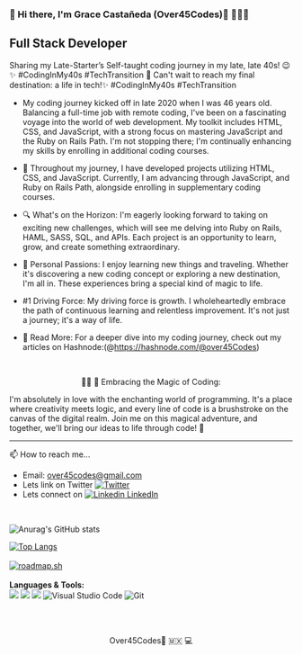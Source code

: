 ###  👋 Hi there, I'm Grace Castañeda (Over45Codes)💜 📍🇲🇽

## Full Stack Developer

Sharing my Late-Starter’s Self-taught coding journey in my late, late 40s! 😉  ✨ #CodingInMy40s #TechTransition 🚀 Can't wait to reach my final destination: a life in tech!✨ #CodingInMy40s #TechTransition 
- My coding journey kicked off in late 2020 when I was 46 years old. Balancing a full-time job with remote coding, I've been on a fascinating voyage into the world of web development. My toolkit includes HTML, CSS, and JavaScript, with a strong focus on mastering JavaScript and the Ruby on Rails Path. I'm not stopping there; I'm continually enhancing my skills by enrolling in additional coding courses.
- 🌱 Throughout my journey, I have developed projects utilizing HTML, CSS, and JavaScript. Currently, I am advancing through JavaScript, and Ruby on Rails Path, alongside enrolling in supplementary coding courses. 
- 🔍 What's on the Horizon: 
I'm eagerly looking forward to taking on exciting new challenges, which will see me delving into Ruby on Rails, HAML, SASS, SQL, and APIs. Each project is an opportunity to learn, grow, and create something extraordinary.

- 💖 Personal Passions: 
I enjoy learning new things and traveling. Whether it's discovering a new coding concept or exploring a new destination, I'm all in. These experiences bring a special kind of magic to life.

- #1 Driving Force:
My driving force is growth. I wholeheartedly embrace the path of continuous learning and relentless improvement. It's not just a journey; it's a way of life. 

- 📖 Read More:
For a deeper dive into my coding journey, check out my articles on Hashnode:(@https://hashnode.com/@over45Codes) 
<br>
<p align="center">
👩🏻‍ 🌺 Embracing the Magic of Coding:

I'm absolutely in love with the enchanting world of programming. It's a place where creativity meets logic, and every line of code is a brushstroke on the canvas of the digital realm. Join me on this magical adventure, and together, we'll bring our ideas to life through code! 💫</p>

********
📫 How to reach me... 
- Email: over45codes@gmail.com
- Lets link on Twitter [![Twitter](https://img.shields.io/twitter/url/https/twitter.com/cloudposse.svg?style=social&label=Follow%20%40over45Codes)](https://twitter.com/over45Codes)
- Lets connect on [![Linkedin](https://i.stack.imgur.com/gVE0j.png) LinkedIn](https://www.linkedin.com/in/castanedagrace/)
<br>


![Anurag's GitHub stats](https://github-readme-stats.vercel.app/api?username=over45Codes&show_icons=true&theme=radical)
<br>

[![Top Langs](https://github-readme-stats.vercel.app/api/top-langs/?username=over45Codes)](https://github.com/anuraghazra/github-readme-stats) <br> <br>
[![roadmap.sh](https://api.roadmap.sh/v1-badge/wide/64975e8cd99c9d6731933b40?variant=dark)](https://roadmap.sh)
<br>
<br>
**Languages & Tools:**
<br>
<img src="https://img.shields.io/badge/HTML5-E34F26?style=for-the-badge&logo=html5&logoColor=white" /> <img src="https://img.shields.io/badge/CSS3-1572B6?style=for-the-badge&logo=css3&logoColor=white" /> <img src="https://img.shields.io/badge/JavaScript-F7DF1E?style=for-the-badge&logo=javascript&logoColor=black" /> ![Visual Studio Code](https://img.shields.io/badge/Visual%20Studio%20Code-0078d7.svg?style=for-the-badge&logo=visual-studio-code&logoColor=white)
![Git](https://img.shields.io/badge/git-%23F05033.svg?style=for-the-badge&logo=git&logoColor=white)

<br><br>
<p align="center">
Over45Codes💜 🇲🇽 💻 
<!--
**Gracii/gracii** is a ✨ _special_ ✨ repository because its `README.md` (this file) appears on your GitHub profile.
**Technolgy Stack:**

sharing my self-taught coding journey in my late 40s. | From Call Center Management to Tech 🚀✨


<img src="https://img.shields.io/badge/HTML5-E34F26?style=for-the-badge&logo=html5&logoColor=white" /> <img src="https://img.shields.io/badge/CSS3-1572B6?style=for-the-badge&logo=css3&logoColor=white" /> <img src="https://img.shields.io/badge/JavaScript-F7DF1E?style=for-the-badge&logo=javascript&logoColor=black" />

<p align="center">
<img src="https://user-images.githubusercontent.com/26774028/205184472-ca310add-53b1-43bf-8113-e5901b914878.png" data-canonical-src="[https://gyazo.com/eb5c5741b6a9a16c692170a41a49c858.png](https://user-images.githubusercontent.com/26774028/205184472-ca310add-53b1-43bf-8113-e5901b914878.png)" width="300" height="300" /></p>

Over45Codes 💜 🇲🇽 💻 



#SoftwareEngineerInMaking #NeverTooLateToCode 🚀✨
Here are some ideas to get you started:

- 🔭 I’m currently learning new technical Software Development skills.
- 🌱 I’m currently learning French Language!
- 👯 I’m looking to collaborate to Open Source Project.

- 🤔 I’m looking for help with ...
- 💬 Ask me about ...
- 📫 How to reach me: ...
- 😄 Pronouns: ...
- ⚡ Fun fact: ...
- 🔭 I’m currently learning new technical Software Development skills.

[![Challenge | 100 Days of Code](https://img.shields.io/static/v1?label=Challenge&labelColor=384357&message=100%20Days%20of%20Code&color=00b4ee&style=for-the-badge&link=https://www.https://leonnoel.com/100devs/)](https://https://leonnoel.com/100devs/)


<!--
**over45Codes/over45Codes** is a ✨ _special_ ✨ repository because its `README.md` (this file) appears on your GitHub profile.

Here are some ideas to get you started:

- 🔭 I’m currently working on ...
- 🌱 I’m currently learning ...
- 👯 I’m looking to collaborate on ...
- 🤔 I’m looking for help with ...
- 💬 Ask me about ...
- 📫 How to reach me: ...
- 😄 Pronouns: ...
- ⚡ Fun fact: ...
-->
